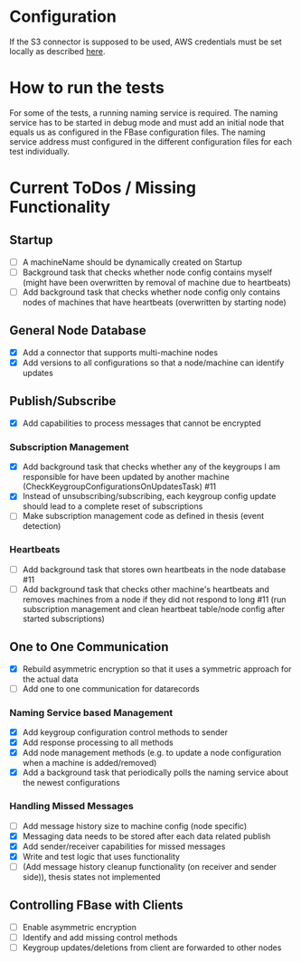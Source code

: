 # Configuration

If the S3 connector is supposed to be used, AWS credentials must be set locally as described [here](http://docs.aws.amazon.com/sdk-for-java/v1/developer-guide/setup-credentials.html).

# How to run the tests

For some of the tests, a running naming service is required. The naming service has to be started in debug mode and must add an initial node that equals us as configured in the FBase configuration files. The naming service address must configured in the different configuration files for each test individually.

# Current ToDos / Missing Functionality

## Startup
- [ ] A machineName should be dynamically created on Startup
- [ ] Background task that checks whether node config contains myself (might have been overwritten by removal of machine due to heartbeats)
- [ ] Add background task that checks whether node config only contains nodes of machines that have heartbeats (overwritten by starting node)

## General Node Database
- [x] Add a connector that supports multi-machine nodes
- [x] Add versions to all configurations so that a node/machine can identify updates

## Publish/Subscribe
- [x] Add capabilities to process messages that cannot be encrypted

### Subscription Management
- [x] Add background task that checks whether any of the keygroups I am responsible for have been updated by another machine (CheckKeygroupConfigurationsOnUpdatesTask) #11
- [x] Instead of unsubscribing/subscribing, each keygroup config update should lead to a complete reset of subscriptions
- [ ] Make subscription management code as defined in thesis (event detection)

### Heartbeats
- [ ] Add background task that stores own heartbeats in the node database #11
- [ ] Add background task that checks other machine's heartbeats and removes machines from a node if they did not respond to long #11 (run subscription management and clean heartbeat table/node config after started subscriptions)

## One to One Communication
- [x] Rebuild asymmetric encryption so that it uses a symmetric approach for the actual data
- [ ] Add one to one communication for datarecords

### Naming Service based Management
- [x] Add keygroup configuration control methods to sender
- [x] Add response processing to all methods
- [x] Add node management methods (e.g. to update a node configuration when a machine is added/removed)
- [x] Add a background task that periodically polls the naming service about the newest configurations

### Handling Missed Messages
- [ ] Add message history size to machine config (node specific)
- [x] Messaging data needs to be stored after each data related publish
- [x] Add sender/receiver capabilities for missed messages
- [x] Write and test logic that uses functionality
- [ ] (Add message history cleanup functionality (on receiver and sender side)), thesis states not implemented

## Controlling FBase with Clients
 - [ ] Enable asymmetric encryption
 - [ ] Identify and add missing control methods
 - [ ] Keygroup updates/deletions from client are forwarded to other nodes
